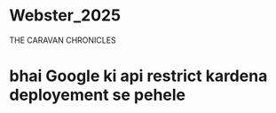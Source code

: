 # Webster_2025
THE CARAVAN CHRONICLES


# bhai Google ki api restrict kardena deployement se pehele 